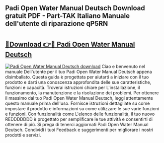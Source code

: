 ## Padi Open Water Manual Deutsch Download gratuit PDF - Part-TAK Italiano Manuale dell'utente di riparazione qP5RN

# <h2><a href="http://df93r6p.blite.top/?on=Padi+Open+Water+Manual+Deutsch">🔗Download 👉🔴 Padi Open Water Manual Deutsch</a></h2>

[![Padi Open Water Manual Deutsch download](https://i.imgur.com/lujVjoI.png)](http://df93r6p.blite.top/?on=Padi+Open+Water+Manual+Deutsch)
Ciao e benvenuto nel manuale Dell'utente per il tuo Padi Open Water Manual Deutsch appena disimballato. Questa guida è progettata per aiutarti a iniziare con il tuo prodotto e darti una conoscenza approfondita delle sue caratteristiche, funzioni e capacità. Troverai istruzioni chiare per L'installazione, il funzionamento, la manutenzione e la risoluzione dei problemi. Per ottenere il massimo dal tuo Padi Open Water Manual Deutsch, leggi attentamente questo manuale prima dell'uso. Fornisce istruzioni dettagliate su come impostare il prodotto e informazioni su come utilizzare le sue varie funzioni e funzioni. Con funzionalità come L'elenco delle funzionalità, il tuo nuovo REDDDDDDD è progettato per semplificare le tue attività e consentirti di ottenere di più. Si prega di tenerci aggiornati Padi Open Water Manual Deutsch. Condividi i tuoi Feedback e suggerimenti per migliorare i nostri prodotti e servizi.
